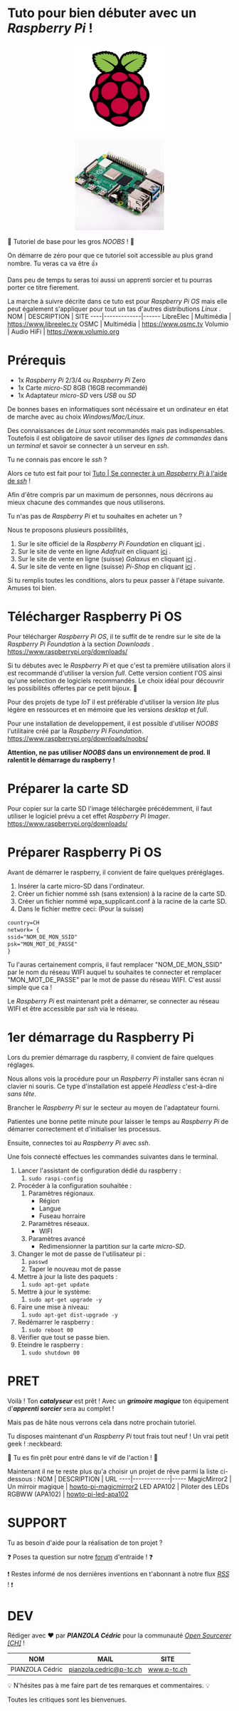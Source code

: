 # Tuto pour bien débuter avec un *Raspberry Pi* !
<p align="center">
  <img width="200" height="200" src="/img/raspberrypi-400x400.png">
</p>
<p align="center">
  <img width="200" height="200" src="/img/RASPBERRY PI - V3 - 400x400.jpg">
</p>

:checkered_flag: Tutoriel de base pour les gros *NOOBS* ! :checkered_flag:

On démarre de zéro pour que ce tutoriel soit accessible au plus grand nombre. Tu veras ca va être :thumbsup:

Dans peu de temps tu seras toi aussi un apprenti sorcier et tu pourras porter ce titre fierement.

La marche à suivre décrite dans ce tuto est pour *Raspberry Pi OS* mais elle peut également s'appliquer pour tout un tas d'autres distributions *Linux* .
NOM | DESCRIPTION | SITE
----|-------------|------
LibreElec | Multimédia | https://www.libreelec.tv
OSMC | Multimédia | https://www.osmc.tv
Volumio | Audio HiFi | https://www.volumio.org

# Prérequis
* 1x *Raspberry Pi* 2/3/4 ou *Raspberry Pi* Zero
* 1x Carte *micro-SD* 8GB (16GB recommandé)
* 1x Adaptateur *micro-SD* vers *USB* ou *SD*

De bonnes bases en informatiques sont nécéssaire et un ordinateur en état de marche avec au choix *Windows/Mac/Linux*.

Des connaissances de *Linux* sont recommandés mais pas indispensables. Toutefois il est obligatoire de savoir utiliser des *lignes de commandes* dans un *terminal* et savoir se connecter à un serveur en *ssh*.

Tu ne connais pas encore le *ssh* ?

Alors ce tuto est fait pour toi [Tuto | Se connecter à un *Raspberry Pi* à l'aide de *ssh*]() !

Afin d'être compris par un maximum de personnes, nous décrirons au mieux chacune des commandes que nous utiliserons.

Tu n'as pas de *Raspberry Pi* et tu souhaites en acheter un ?

Nous te proposons plusieurs possibilités,
1. Sur le site officiel de la *Raspberry Pi Foundation* en cliquant [ici](https://www.raspberrypi.org/) .
2. Sur le site de vente en ligne *Adafruit* en cliquant [ici](https://www.adafruit.com/) .
3. Sur le site de vente en ligne (suisse) *Galaxus* en cliquant [ici](https://www.galaxus.ch) .
4. Sur le site de vente en ligne (suisse) *Pi-Shop* en cliquant [ici](https://www.pi-shop.ch) .

Si tu remplis toutes les conditions, alors tu peux passer à l'étape suivante. Amuses toi bien.

# Télécharger Raspberry Pi OS
Pour télécharger *Raspberry Pi OS*, il te suffit de te rendre sur le site de la *Raspberry Pi Foundation* à la section *Downloads* .
https://www.raspberrypi.org/downloads/

Si tu débutes avec le *Raspberry Pi* et que c'est ta première utilisation alors il est recommandé d'utiliser la version *full*. Cette version contient l'OS ainsi qu'une selection de logiciels recommandés. Le choix idéal pour découvrir les possibilités offertes par ce petit bijoux. :gem:

Pour des projets de type *IoT* il est préférable d'utiliser la version *lite* plus légère en ressources et en mémoire que les versions *desktop* et *full*.

Pour une installation de developpement, il est possible d'utiliser *NOOBS* l'utilitaire créé par la *Raspberry Pi Foundation*.
https://www.raspberrypi.org/downloads/noobs/

**Attention, ne pas utiliser *NOOBS* dans un environnement de prod. Il ralentit le démarrage du raspberry !**

# Préparer la carte SD
Pour copier sur la carte SD l'image téléchargée précédemment, il faut utiliser le logiciel prévu a cet effet *Raspberry Pi Imager*.
https://www.raspberrypi.org/downloads/

# Préparer Raspberry Pi OS
Avant de démarrer le raspberry, il convient de faire quelques préréglages.
1. Insérer la carte micro-SD dans l'ordinateur.
2. Créer un fichier nommé ssh (sans extension) à la racine de la carte SD.
3. Créer un fichier nommé wpa_supplicant.conf à la racine de la carte SD.
4. Dans le fichier mettre ceci: (Pour la suisse)
```
country=CH
network= {
ssid="NOM_DE_MON_SSID"
psk="MON_MOT_DE_PASSE"   
}
```
Tu l'auras certainement compris, il faut remplacer "NOM_DE_MON_SSID" par le nom du réseau WIFI auquel tu souhaites te connecter et remplacer "MON_MOT_DE_PASSE" par le mot de passe du réseau WIFI. C'est aussi simple que ca !

Le *Raspberry Pi* est maintenant prêt a démarrer, se connecter au réseau WIFI et être accessible par *ssh* via le réseau.

# 1er démarrage du Raspberry Pi
Lors du premier démarrage du raspberry, il convient de faire quelques réglages.

Nous allons vois la procédure pour un *Raspberry Pi* installer sans écran ni clavier ni souris. Ce type d'installation est appelé *Headless* c'est-à-dire *sans tête*.

Brancher le *Raspberry Pi* sur le secteur au moyen de l'adaptateur fourni.

Patientes une bonne petite minute pour laisser le temps au *Raspberry Pi* de démarrer correctement et d'initialiser les processus.

Ensuite, connectes toi au *Raspberry Pi* avec *ssh*. 

Une fois connecté effectues les commandes suivantes dans le terminal.

1. Lancer l'assistant de configuration dédié du raspberry :
    1. `sudo raspi-config`
2. Procéder à la configuration souhaitée :
    1. Paramètres régionaux.
        * Région
        * Langue
        * Fuseau horraire
    2. Paramètres réseaux.
        * WIFI
    3. Paramètres avancé
        * Redimensionner la partition sur la carte *micro-SD*.
3. Changer le mot de passe de l'utilisateur pi :
    1. `passwd`
    2. Taper le nouveau mot de passe
4. Mettre à jour la liste des paquets :
    1. `sudo apt-get update`
5. Mettre à jour le système:
    1. `sudo apt-get upgrade -y`
6. Faire une mise à niveau:
    1. `sudo apt-get dist-upgrade -y`
7. Redémarrer le raspberry :
    1. `sudo reboot 00`
8. Vérifier que tout se passe bien.
9. Eteindre le raspberry :
    1. `sudo shutdown 00`

# PRET
Voilà ! Ton ***catalyseur*** est prêt ! Avec un ***grimoire magique*** ton équipement d'***apprenti sorcier*** sera au complet !

Mais pas de hâte nous verrons cela dans notre prochain tutoriel.

Tu disposes maintenant d'un *Raspberry Pi* tout frais tout neuf ! Un vrai petit geek ! :neckbeard:

:checkered_flag: Tu es fin prêt pour entré dans le vif de l'action ! :checkered_flag:


Maintenant il ne te reste plus qu'a choisir un projet de rêve parmi la liste ci-dessous :
NOM | DESCRIPTION | URL
----|-------------|-----
MagicMirror2 | Un mirroir magique | [howto-pi-magicmirror2]()
LED APA102 | Piloter des LEDs RGBWW (APA102) | [howto-pi-led-apa102]()

# SUPPORT
Tu as besoin d'aide pour la réalisation de ton projet ?

:question: Poses ta question sur notre [forum](https://www.opensourcerer.ch/forums) d'entraide ! :question:

:exclamation: Restes informé de nos dernières inventions en t'abonnant à notre flux [*RSS*](https://www.opensourcerer.ch/feed) ! :exclamation:

# DEV
Rédiger avec :heart: par ***PIANZOLA Cédric*** pour la communauté [*Open Sourcerer [CH]*](https://www.opensourcerer.ch) !

NOM | MAIL | SITE
----|------|------
PIANZOLA Cédric | pianzola.cedric@p-tc.ch | www.p-tc.ch

:bulb: N'hésites pas à me faire part de tes remarques et commentaires. :bulb:

Toutes les critiques sont les bienvenues.
